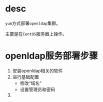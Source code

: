 # desc

`yum`方式部署`openldap`集群。

主要是在`CentOS`服务器上操作。


# openldap服务部署步骤

1. 安装openldap相关的软件
2. 进行基础配置
    * 修改“域名”
    * 设置管理员和密码
3. 

